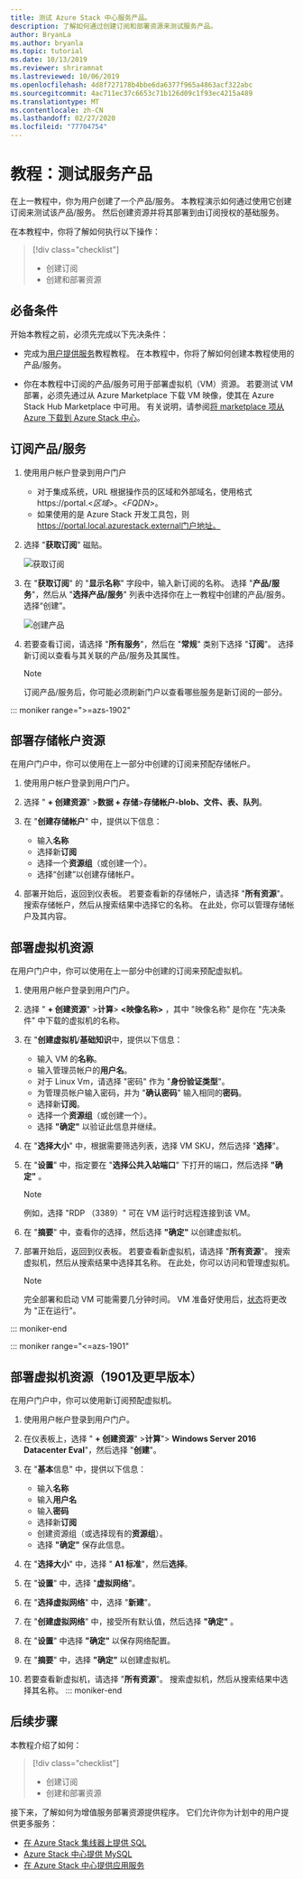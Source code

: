 ```yaml
---
title: 测试 Azure Stack 中心服务产品。
description: 了解如何通过创建订阅和部署资源来测试服务产品。
author: BryanLa
ms.author: bryanla
ms.topic: tutorial
ms.date: 10/13/2019
ms.reviewer: shriramnat
ms.lastreviewed: 10/06/2019
ms.openlocfilehash: 4d8f727178b4bbe6da6377f965a4863acf322abc
ms.sourcegitcommit: 4ac711ec37c6653c71b126d09c1f93ec4215a489
ms.translationtype: MT
ms.contentlocale: zh-CN
ms.lasthandoff: 02/27/2020
ms.locfileid: "77704754"
---
```

# <a name="tutorial-test-a-service-offering"></a>教程：测试服务产品

在上一教程中，你为用户创建了一个产品/服务。 本教程演示如何通过使用它创建订阅来测试该产品/服务。 然后创建资源并将其部署到由订阅授权的基础服务。

在本教程中，你将了解如何执行以下操作：

> [!div class="checklist"]
> * 创建订阅
> * 创建和部署资源

## <a name="prerequisites"></a>必备条件

开始本教程之前，必须先完成以下先决条件：

- 完成为[用户提供服务](tutorial-offer-services.md)教程教程。 在本教程中，你将了解如何创建本教程使用的产品/服务。

- 你在本教程中订阅的产品/服务可用于部署虚拟机（VM）资源。 若要测试 VM 部署，必须先通过从 Azure Marketplace 下载 VM 映像，使其在 Azure Stack Hub Marketplace 中可用。 有关说明，请参阅[将 marketplace 项从 Azure 下载到 Azure Stack 中心](azure-stack-download-azure-marketplace-item.md)。 

## <a name="subscribe-to-the-offer"></a>订阅产品/服务

1. 使用用户帐户登录到用户门户 

   - 对于集成系统，URL 根据操作员的区域和外部域名，使用格式 https://portal.&lt;*区域*&gt;。&lt;*FQDN*&gt;。
   - 如果使用的是 Azure Stack 开发工具包，则 https://portal.local.azurestack.external门户地址。

1. 选择 "**获取订阅**" 磁贴。

   ![获取订阅](media/tutorial-test-offer/1-get-subscription.png)

1. 在 "**获取订阅**" 的 "**显示名称**" 字段中，输入新订阅的名称。 选择 "**产品/服务**"，然后从 "**选择产品/服务**" 列表中选择你在上一教程中创建的产品/服务。 选择“创建”。

   ![创建产品](media/tutorial-test-offer/2-create-subscription.png)

1. 若要查看订阅，请选择 "**所有服务**"，然后在 "**常规**" 类别下选择 "**订阅**"。 选择新订阅以查看与其关联的产品/服务及其属性。

   >[!NOTE]
   >订阅产品/服务后，你可能必须刷新门户以查看哪些服务是新订阅的一部分。

::: moniker range=">=azs-1902"
## <a name="deploy-a-storage-account-resource"></a>部署存储帐户资源

在用户门户中，你可以使用在上一部分中创建的订阅来预配存储帐户。

1. 使用用户帐户登录到用户门户。

1. 选择 " **+ 创建资源**" >**数据 + 存储**>**存储帐户-blob、文件、表、队列**。

1. 在 "**创建存储帐户**" 中，提供以下信息：
  
   - 输入**名称**
   - 选择新**订阅**
   - 选择一个**资源组**（或创建一个）。 
   - 选择“创建”以创建存储帐户。

1. 部署开始后，返回到仪表板。 若要查看新的存储帐户，请选择 "**所有资源**"。 搜索存储帐户，然后从搜索结果中选择它的名称。 在此处，你可以管理存储帐户及其内容。

## <a name="deploy-a-virtual-machine-resource"></a>部署虚拟机资源

在用户门户中，你可以使用在上一部分中创建的订阅来预配虚拟机。

1. 使用用户帐户登录到用户门户。

1. 选择 " **+ 创建资源**" >**计算**> **\<映像名称\>** ，其中 "映像名称" 是你在 "先决条件" 中下载的虚拟机的名称。
1. 在 "**创建虚拟机**/**基础知识**中，提供以下信息：
  
   - 输入 VM 的**名称**。
   - 输入管理员帐户的**用户名**。
   - 对于 Linux Vm，请选择 "密码" 作为 "**身份验证类型**"。
   - 为管理员帐户输入密码，并为 "**确认密码**" 输入相同的**密码**。
   - 选择新**订阅**。
   - 选择一个**资源组**（或创建一个）。 
   - 选择 **"确定"** 以验证此信息并继续。

1. 在 "**选择大小**" 中，根据需要筛选列表，选择 VM SKU，然后选择 "**选择**"。  
1. 在 "**设置**" 中，指定要在 "**选择公共入站端口**" 下打开的端口，然后选择 **"确定"** 。
   > [!NOTE]
   > 例如，选择 "RDP （3389）" 可在 VM 运行时远程连接到该 VM。
1. 在 "**摘要**" 中，查看你的选择，然后选择 **"确定"** 以创建虚拟机。  
1. 部署开始后，返回到仪表板。 若要查看新虚拟机，请选择 "**所有资源**"。 搜索虚拟机，然后从搜索结果中选择其名称。 在此处，你可以访问和管理虚拟机。
   > [!NOTE]
   > 完全部署和启动 VM 可能需要几分钟时间。 VM 准备好使用后，[状态](/azure/virtual-machines/windows/states-lifecycle)将更改为 "正在运行"。

::: moniker-end

::: moniker range="<=azs-1901"
## <a name="deploy-a-virtual-machine-resource-1901-and-earlier"></a>部署虚拟机资源（1901及更早版本）

在用户门户中，你可以使用新订阅预配虚拟机。

1. 使用用户帐户登录到用户门户。

1. 在仪表板上，选择 " **+ 创建资源**" >**计算**"> **Windows Server 2016 Datacenter Eval**"，然后选择 "**创建**"。

1. 在 "**基本**信息" 中，提供以下信息：
  
   - 输入**名称**
   - 输入**用户名**
   - 输入**密码**
   - 选择新**订阅**
   - 创建资源组（或选择现有的**资源组**）。 
   - 选择 **"确定"** 保存此信息。

1. 在 "**选择大小**" 中，选择 " **A1 标准**"，然后**选择**。  
1. 在 "**设置**" 中，选择 "**虚拟网络**"。

1. 在 "**选择虚拟网络**" 中，选择 "**新建**"。

1. 在 "**创建虚拟网络**" 中，接受所有默认值，然后选择 **"确定"** 。

1. 在 "**设置**" 中选择 **"确定"** 以保存网络配置。

1. 在 "**摘要**" 中，选择 **"确定"** 以创建虚拟机。  

1. 若要查看新虚拟机，请选择 "**所有资源**"。 搜索虚拟机，然后从搜索结果中选择其名称。
::: moniker-end

## <a name="next-steps"></a>后续步骤

本教程介绍了如何：

> [!div class="checklist"]
> * 创建订阅
> * 创建和部署资源 

接下来，了解如何为增值服务部署资源提供程序。 它们允许你为计划中的用户提供更多服务：

- [在 Azure Stack 集线器上提供 SQL](azure-stack-sql-resource-provider.md)
- [Azure Stack 中心提供 MySQL](azure-stack-mysql-resource-provider.md)
- [在 Azure Stack 中心提供应用服务](azure-stack-app-service-overview.md)
